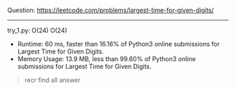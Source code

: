Question: https://leetcode.com/problems/largest-time-for-given-digits/

---

try_1.py: O(24) O(24)

* Runtime: 60 ms, faster than 16.16% of Python3 online submissions for Largest Time for Given Digits.
* Memory Usage: 13.9 MB, less than 99.60% of Python3 online submissions for Largest Time for Given Digits.

> recr find all answer

